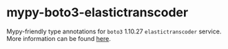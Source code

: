 # mypy-boto3-elastictranscoder

Mypy-friendly type annotations for `boto3` 1.10.27 `elastictranscoder` service.
More information can be found [here](https://github.com/vemel/mypy_boto3).
